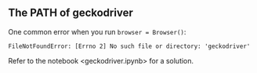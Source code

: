 ## The PATH of geckodriver

One common error when you run `browser = Browser()`:

```
FileNotFoundError: [Errno 2] No such file or directory: 'geckodriver'
```

Refer to the notebook <geckodriver.ipynb> for a solution.


